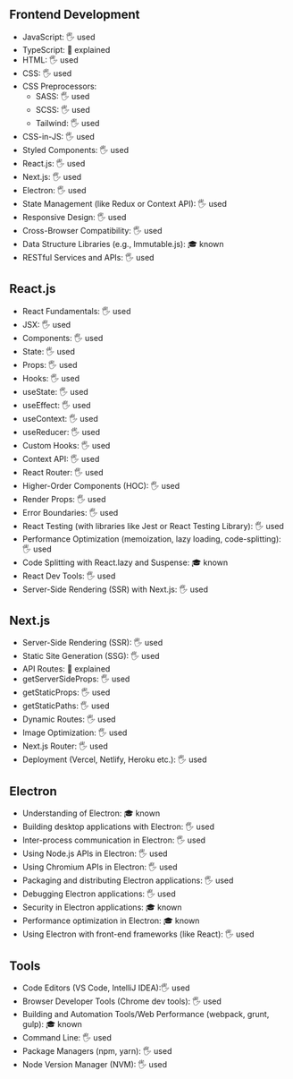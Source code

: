 ## Frontend Development

- JavaScript: 🖐️ used
- TypeScript: 🙋 explained
- HTML: 🖐️ used
- CSS: 🖐️ used
- CSS Preprocessors:
  - SASS: 🖐️ used
  - SCSS: 🖐️ used
  - Tailwind: 🖐️ used
- CSS-in-JS: 🖐️ used
- Styled Components: 🖐️ used
- React.js: 🖐️ used
- Next.js: 🖐️ used
- Electron: 🖐️ used
- State Management (like Redux or Context API): 🖐️ used
- Responsive Design: 🖐️ used
- Cross-Browser Compatibility: 🖐️ used
- Data Structure Libraries (e.g., Immutable.js): 🎓 known
- RESTful Services and APIs: 🖐️ used

## React.js

- React Fundamentals: 🖐️ used
- JSX: 🖐️ used
- Components: 🖐️ used
- State: 🖐️ used
- Props: 🖐️ used
- Hooks: 🖐️ used
- useState: 🖐️ used
- useEffect: 🖐️ used
- useContext: 🖐️ used
- useReducer: 🖐️ used
- Custom Hooks: 🖐️ used
- Context API: 🖐️ used
- React Router: 🖐️ used
- Higher-Order Components (HOC): 🖐️ used
- Render Props: 🖐️ used
- Error Boundaries: 🖐️ used
- React Testing (with libraries like Jest or React Testing Library): 🖐️ used
- Performance Optimization (memoization, lazy loading, code-splitting): 🖐️ used
- Code Splitting with React.lazy and Suspense: 🎓 known
- React Dev Tools: 🖐️ used
- Server-Side Rendering (SSR) with Next.js: 🖐️ used

## Next.js

- Server-Side Rendering (SSR): 🖐️ used
- Static Site Generation (SSG): 🖐️ used
- API Routes: 🙋 explained
- getServerSideProps: 🖐️ used
- getStaticProps: 🖐️ used
- getStaticPaths: 🖐️ used
- Dynamic Routes: 🖐️ used
- Image Optimization: 🖐️ used
- Next.js Router: 🖐️ used
- Deployment (Vercel, Netlify, Heroku etc.): 🖐️ used

## Electron

- Understanding of Electron: 🎓 known
- Building desktop applications with Electron: 🖐️ used
- Inter-process communication in Electron: 🖐️ used
- Using Node.js APIs in Electron: 🖐️ used
- Using Chromium APIs in Electron: 🖐️ used
- Packaging and distributing Electron applications: 🖐️ used
- Debugging Electron applications: 🖐️ used
- Security in Electron applications: 🎓 known
- Performance optimization in Electron: 🎓 known
- Using Electron with front-end frameworks (like React): 🖐️ used

## Tools

- Code Editors (VS Code, IntelliJ IDEA):🖐️ used
- Browser Developer Tools (Chrome dev tools): 🖐️ used
- Building and Automation Tools/Web Performance (webpack, grunt, gulp): 🎓 known
- Command Line: 🖐️ used
- Package Managers (npm, yarn): 🖐️ used
- Node Version Manager (NVM): 🖐️ used

